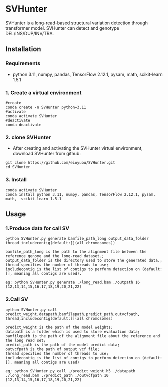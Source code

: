 # SVHunter
SVHunter is a long-read-based structural variation detection through transformer model.
SVHunter can detect and genotype DEL/INS/DUP/INV/TRA.

## Installation
### Requirements
* python 3.11, numpy, pandas, TensorFlow 2.12.1, pysam, math,  scikit-learn 1.5.1
### 1. Create a virtual environment  
```
#create
conda create -n SVHunter python=3.11
#activate
conda activate SVHunter
#deactivate
conda deactivate
```   
### 2. clone SVHunter
* After creating and activating the SVHunter virtual environment, download SVHunter from github:
```　 
git clone https://github.com/eioyuou/SVHunter.git
cd SVHunter
```
### 3. Install 
```　
conda activate SVHunter
conda install python 3.11, numpy, pandas, TensorFlow 2.12.1, pysam, math,  scikit-learn 1.5.1
```
## Usage
### 1.Produce data for call SV
```　 
python SVHunter.py generate bamfile_path_long output_data_folder thread includecontig(default:[](all chromosomes))
    
bamfile_path_long is the path to the alignment file between the reference genome and the long-read dataset.;    
output_data_folder is the directory used to store the generated data.;  
thread specifies the number of threads to use;  
includecontig is the list of contigs to perform detection on (default: [], meaning all contigs are used).
   
eg: python SVHunter.py generate ./long_read.bam ./outpath 16 [12,13,14,15,16,17,18,19,20,21,22] 

``` 
### 2.Call SV 
```　 
python SVHunter.py call predict_weight,datapath,bamfilepath,predict_path,outvcfpath, thread,includecontig(default:[](all chromosomes)   
   
predict_weight is the path of the model weights;  
datapath is a folder which is used to store evaluation data;  
bamfilepath is the path of the alignment file about the reference and the long read set;
predict_path is the path of the model predict data; 
outvcfpath is the path of output vcf file;
thread specifies the number of threads to use;
includecontig is the list of contigs to perform detection on (default: [], meaning all contigs are used)  
   
eg: python SVHunter.py call ./predict_weight.h5 ./datapath ./long_read.bam ./predict_path ./outvcfpath 10 [12,13,14,15,16,17,18,19,20,21,22]  
```  


